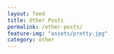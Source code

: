 ```yaml
---
layout: feed
title: Other Posts
permalink: /other-posts/
feature-img: "assets/pretty.jpg"
category: other
---
```

